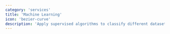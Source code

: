 ```yaml
---
category: 'services'
title: 'Machine Learning'
icon: 'bezier-curve'
description: 'Apply supervised algorithms to classify different datasets and unsupervised algorithms to cluster groups in big datasets. Developed solutions with TensorFlow, Keras, and Tidymodels both in academic research and industry.'
---
```

